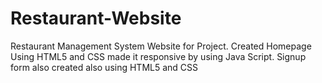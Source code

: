 # Restaurant-Website
Restaurant Management System Website for Project.
Created Homepage Using HTML5 and CSS made it responsive by using Java Script.
Signup form also created also using HTML5 and CSS
